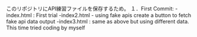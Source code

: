 このリポジトリにAPI練習ファイルを保存するため。
１．First Commit:
 -index.html : First trial
 -index2.html - using fake apis create a button to fetch fake api data output
 -index3.html : same as above but using different data. This time tried coding by myself

